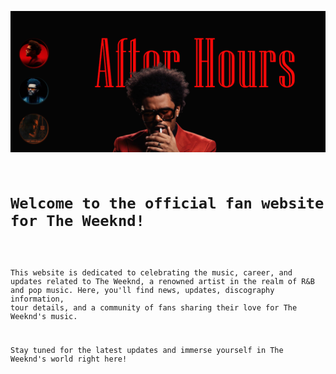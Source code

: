 <code><img src="./src/assets/The Weeknd - Google Chrome 12-Jul-24 03_24_23 (2).png">
<h1>Welcome to the official fan website for The Weeknd!</h1>

This website is dedicated to celebrating the music, career, and updates related to The Weeknd, a renowned artist in the realm of R&B and pop music. Here, you'll find news, updates, discography information, tour details, and a community of fans sharing their love for The Weeknd's music.

Stay tuned for the latest updates and immerse yourself in The Weeknd's world right here!